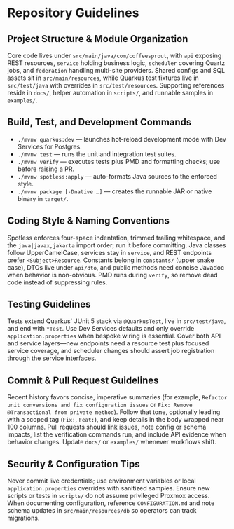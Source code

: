 # Repository Guidelines

## Project Structure & Module Organization
Core code lives under `src/main/java/com/coffeesprout`, with `api` exposing REST resources, `service` holding business logic, `scheduler` covering Quartz jobs, and `federation` handling multi-site providers. Shared configs and SQL assets sit in `src/main/resources`, while Quarkus test fixtures live in `src/test/java` with overrides in `src/test/resources`. Supporting references reside in `docs/`, helper automation in `scripts/`, and runnable samples in `examples/`.

## Build, Test, and Development Commands
- `./mvnw quarkus:dev` — launches hot-reload development mode with Dev Services for Postgres.
- `./mvnw test` — runs the unit and integration test suites.
- `./mvnw verify` — executes tests plus PMD and formatting checks; use before raising a PR.
- `./mvnw spotless:apply` — auto-formats Java sources to the enforced style.
- `./mvnw package [-Dnative …]` — creates the runnable JAR or native binary in `target/`.

## Coding Style & Naming Conventions
Spotless enforces four-space indentation, trimmed trailing whitespace, and the `java|javax,jakarta` import order; run it before committing. Java classes follow UpperCamelCase, services stay in `service`, and REST endpoints prefer `<Subject>Resource`. Constants belong in `constants/` (upper snake case), DTOs live under `api/dto`, and public methods need concise Javadoc when behavior is non-obvious. PMD runs during `verify`, so remove dead code instead of suppressing rules.

## Testing Guidelines
Tests extend Quarkus' JUnit 5 stack via `@QuarkusTest`, live in `src/test/java`, and end with `*Test`. Use Dev Services defaults and only override `application.properties` when bespoke wiring is essential. Cover both API and service layers—new endpoints need a resource test plus focused service coverage, and scheduler changes should assert job registration through the service interfaces.

## Commit & Pull Request Guidelines
Recent history favors concise, imperative summaries (for example, `Refactor unit conversions and fix configuration issues` or `Fix: Remove @Transactional from private method`). Follow that tone, optionally leading with a scoped tag (`Fix:`, `Feat:`), and keep details in the body wrapped near 100 columns. Pull requests should link issues, note config or schema impacts, list the verification commands run, and include API evidence when behavior changes. Update `docs/` or `examples/` whenever workflows shift.

## Security & Configuration Tips
Never commit live credentials; use environment variables or local `application.properties` overrides with sanitized samples. Ensure new scripts or tests in `scripts/` do not assume privileged Proxmox access. When documenting configuration, reference `CONFIGURATION.md` and note schema updates in `src/main/resources/db` so operators can track migrations.
